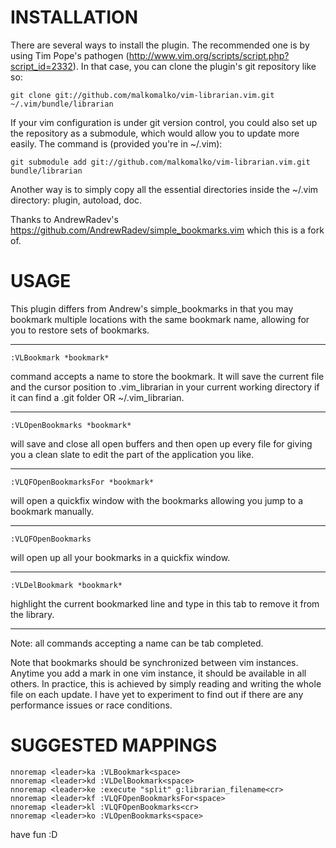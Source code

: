 # INSTALLATION

There are several ways to install the plugin. The recommended one is by using
Tim Pope's pathogen (http://www.vim.org/scripts/script.php?script_id=2332). In
that case, you can clone the plugin's git repository like so:

    git clone git://github.com/malkomalko/vim-librarian.vim.git ~/.vim/bundle/librarian

If your vim configuration is under git version control, you could also set up
the repository as a submodule, which would allow you to update more easily.
The command is (provided you're in ~/.vim):

    git submodule add git://github.com/malkomalko/vim-librarian.vim.git bundle/librarian

Another way is to simply copy all the essential directories inside the ~/.vim
directory: plugin, autoload, doc.

Thanks to AndrewRadev's https://github.com/AndrewRadev/simple_bookmarks.vim
which this is a fork of.

# USAGE

This plugin differs from Andrew's simple_bookmarks in that you may bookmark
multiple locations with the same bookmark name, allowing for you to restore
sets of bookmarks.

* * *

    :VLBookmark *bookmark*

command accepts a name to store the bookmark. It will save the
current file and the cursor position to .vim_librarian in your current working
directory if it can find a .git folder OR ~/.vim_librarian.

* * *

    :VLOpenBookmarks *bookmark*

will save and close all open buffers and then open up every file for <bookmark>
giving you a clean slate to edit the part of the application you like.

* * *

    :VLQFOpenBookmarksFor *bookmark*

will open a quickfix window with the bookmarks allowing you
jump to a bookmark manually.

* * *

    :VLQFOpenBookmarks

will open up all your bookmarks in a quickfix window.

* * *

    :VLDelBookmark *bookmark*

highlight the current bookmarked line and type in this tab to remove it from
the library.

* * *

Note: all commands accepting a <bookmark> name can be tab completed.

Note that bookmarks should be synchronized between vim instances. Anytime you
add a mark in one vim instance, it should be available in all others. In
practice, this is achieved by simply reading and writing the whole file on
each update. I have yet to experiment to find out if there are any performance
issues or race conditions.

# SUGGESTED MAPPINGS

    nnoremap <leader>ka :VLBookmark<space>                                          
    nnoremap <leader>kd :VLDelBookmark<space>                                       
    nnoremap <leader>ke :execute "split" g:librarian_filename<cr>                   
    nnoremap <leader>kf :VLQFOpenBookmarksFor<space>                                
    nnoremap <leader>kl :VLQFOpenBookmarks<cr>                                      
    nnoremap <leader>ko :VLOpenBookmarks<space>

have fun :D